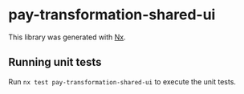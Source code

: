 # pay-transformation-shared-ui

This library was generated with [Nx](https://nx.dev).

## Running unit tests

Run `nx test pay-transformation-shared-ui` to execute the unit tests.
